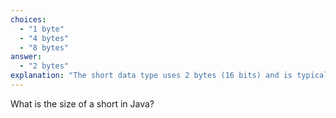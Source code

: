 ```yaml
---
choices:
  - "1 byte"
  - "4 bytes"
  - "8 bytes"
answer:
  - "2 bytes"
explanation: "The short data type uses 2 bytes (16 bits) and is typically used when memory needs are tight."
---
```


What is the size of a short in Java?
